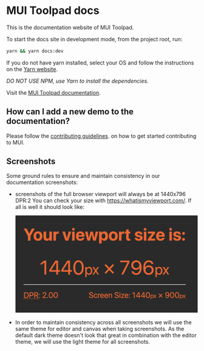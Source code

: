 # MUI Toolpad docs

This is the documentation website of MUI Toolpad.

To start the docs site in development mode, from the project root, run:

```bash
yarn && yarn docs:dev
```

If you do not have yarn installed, select your OS and follow the instructions on the [Yarn website](https://yarnpkg.com/lang/en/docs/install/#mac-stable).

_DO NOT USE NPM, use Yarn to install the dependencies._

Visit the [MUI Toolpad documentation](https://mui.com/toolpad/getting-started/overview/).

## How can I add a new demo to the documentation?

Please follow the [contributing guidelines](https://github.com/mui/material-ui/blob/HEAD/CONTRIBUTING.md).
on how to get started contributing to MUI.

## Screenshots

Some ground rules to ensure and maintain consistency in our documentation screenshots:

- screenshots of the full browser viewport will always be at 1440x796 DPR:2
  You can check your size with https://whatismyviewport.com/. If all is well it should look like:

  ![whatismyviewport](./public/static/toolpad/docs/whatismyviewport.png)

- In order to maintain consistency across all screenshots we will use the same theme for editor and canvas when taking screenshots. As the default dark theme doesn't look that great in combination with the editor theme, we will use the light theme for all screenshots.
